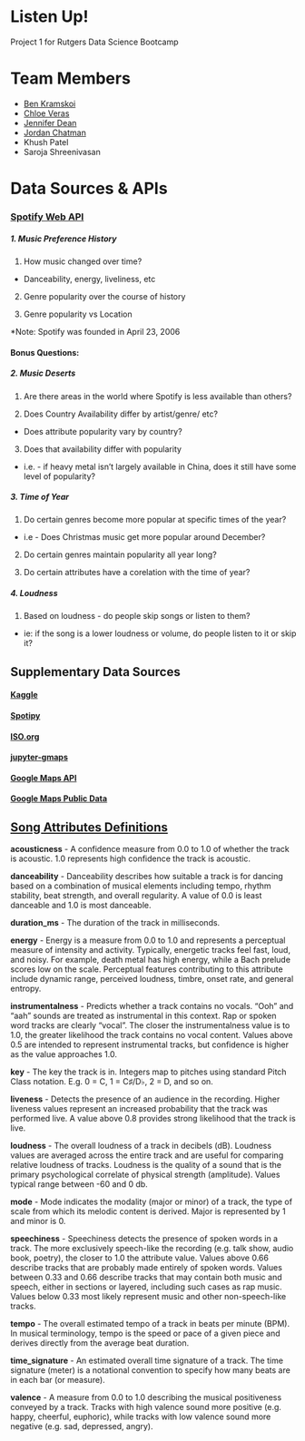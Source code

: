 # Listen Up! 

Project 1 for Rutgers Data Science Bootcamp

# Team Members

* [Ben Kramskoi](https://github.com/kramskb1)
* [Chloe Veras](https://github.com/cveras33)
* [Jennifer Dean](https://github.com/Jen-Dean) 
* [Jordan Chatman](https://github.com/JordanChat)
* Khush Patel
* Saroja Shreenivasan

# Data Sources & APIs

### [Spotify Web API](https://developer.spotify.com/documentation/web-api/)

##### 1. Music Preference History

1. How music changed over time? 
  * Danceability, energy, liveliness, etc
  
2. Genre popularity over the course of history

3. Genre popularity vs Location

  *Note: Spotify was founded in April 23, 2006

#### Bonus Questions:

##### 2. Music Deserts

1. Are there areas in the world where Spotify is less available than others?

2. Does Country Availability differ by artist/genre/ etc?
  * Does attribute popularity vary by country?
  
3. Does that availability differ with popularity 
  * i.e. - if heavy metal isn’t largely available in China, does it still have some level of popularity?
  
##### 3. Time of Year

1. Do certain genres become more popular at specific times of the year? 
  * i.e - Does Christmas music get more popular around December?
  
2. Do certain genres maintain popularity all year long? 

3. Do certain attributes have a corelation with the time of year?

##### 4. Loudness

1. Based on loudness - do people skip songs or listen to them? 
  * ie: if the song is a lower loudness or volume, do people listen to it or skip it?

## Supplementary Data Sources

#### [Kaggle](https://www.kaggle.com/)

#### [Spotipy](https://github.com/plamere/spotipy)

#### [ISO.org](https://www.iso.org/obp/ui/#search)

#### [jupyter-gmaps](jupyter-gmaps.readthedocs.io)

#### [Google Maps API](https://developers.google.com/places/web-service/overview)

#### [Google Maps Public Data](https://developers.google.com/public-data/docs/canonical/countries_csv)

## [Song Attributes Definitions](https://developer.spotify.com/documentation/web-api/reference/object-model/#audio-features-object)

**acousticness** - A confidence measure from 0.0 to 1.0 of whether the track is acoustic. 1.0 represents high confidence the track is acoustic.

**danceability** - Danceability describes how suitable a track is for dancing based on a combination of musical elements including tempo, rhythm stability, beat strength, and overall regularity. A value of 0.0 is least danceable and 1.0 is most danceable.

**duration_ms** - The duration of the track in milliseconds.

**energy** - Energy is a measure from 0.0 to 1.0 and represents a perceptual measure of intensity and activity. Typically, energetic tracks feel fast, loud, and noisy. For example, death metal has high energy, while a Bach prelude scores low on the scale. Perceptual features contributing to this attribute include dynamic range, perceived loudness, timbre, onset rate, and general entropy.

**instrumentalness** - 	Predicts whether a track contains no vocals. “Ooh” and “aah” sounds are treated as instrumental in this context. Rap or spoken word tracks are clearly “vocal”. The closer the instrumentalness value is to 1.0, the greater likelihood the track contains no vocal content. Values above 0.5 are intended to represent instrumental tracks, but confidence is higher as the value approaches 1.0.

**key** - The key the track is in. Integers map to pitches using standard Pitch Class notation. E.g. 0 = C, 1 = C♯/D♭, 2 = D, and so on.

**liveness** - Detects the presence of an audience in the recording. Higher liveness values represent an increased probability that the track was performed live. A value above 0.8 provides strong likelihood that the track is live.

**loudness** - 	The overall loudness of a track in decibels (dB). Loudness values are averaged across the entire track and are useful for comparing relative loudness of tracks. Loudness is the quality of a sound that is the primary psychological correlate of physical strength (amplitude). Values typical range between -60 and 0 db.

**mode** - 	Mode indicates the modality (major or minor) of a track, the type of scale from which its melodic content is derived. Major is represented by 1 and minor is 0.

**speechiness** - Speechiness detects the presence of spoken words in a track. The more exclusively speech-like the recording (e.g. talk show, audio book, poetry), the closer to 1.0 the attribute value. Values above 0.66 describe tracks that are probably made entirely of spoken words. Values between 0.33 and 0.66 describe tracks that may contain both music and speech, either in sections or layered, including such cases as rap music. Values below 0.33 most likely represent music and other non-speech-like tracks.

**tempo** - The overall estimated tempo of a track in beats per minute (BPM). In musical terminology, tempo is the speed or pace of a given piece and derives directly from the average beat duration.

**time_signature** - An estimated overall time signature of a track. The time signature (meter) is a notational convention to specify how many beats are in each bar (or measure).

**valence** - A measure from 0.0 to 1.0 describing the musical positiveness conveyed by a track. Tracks with high valence sound more positive (e.g. happy, cheerful, euphoric), while tracks with low valence sound more negative (e.g. sad, depressed, angry).

